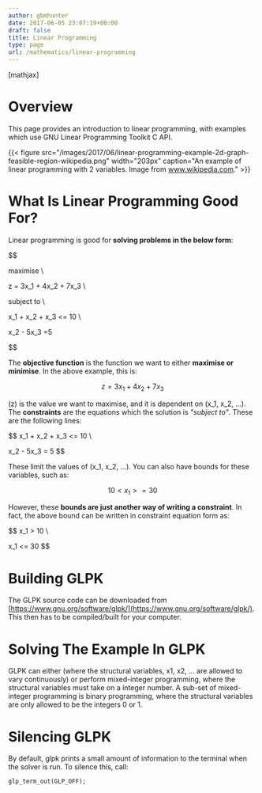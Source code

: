 ```yaml
---
author: gbmhunter
date: 2017-06-05 23:07:19+00:00
draft: false
title: Linear Programming
type: page
url: /mathematics/linear-programming
---
```


[mathjax]




# Overview




This page provides an introduction to linear programming, with examples which use GNU Linear Programming Toolkit C API.



{{< figure src="/images/2017/06/linear-programming-example-2d-graph-feasible-region-wikipedia.png" width="203px" caption="An example of linear programming with 2 variables. Image from www.wikipedia.com."  >}}



# What Is Linear Programming Good For?




Linear programming is good for **solving problems in the below form**:




$$  

 maximise \\  

 z = 3x_1 + 4x_2 + 7x_3 \\  

 subject to \\  

 x_1 + x_2 + x_3 <= 10 \\  

 x_2 - 5x_3 =5  

 $$




The **objective function** is the function we want to either **maximise or minimise**. In the above example, this is:




$$ z = 3x_1 + 4x_2 + 7x_3 $$




\(z\) is the value we want to maximise, and it is dependent on \(x_1, x_2, ...\). The **constraints** are the equations which the solution is _"subject to"_. These are the following lines:




$$ x_1 + x_2 + x_3 <= 10 \\  

 x_2 - 5x_3 = 5 $$




These limit the values of \(x_1, x_2, ...\). You can also have bounds for these variables, such as:




$$ 10 < x_1 >= 30 $$




However, these **bounds are just another way of writing a constraint**. In fact, the above bound can be written in constraint equation form as:




$$ x_1 > 10 \\  

 x_1 <= 30 $$




# Building GLPK




The GLPK source code can be downloaded from [https://www.gnu.org/software/glpk/](https://www.gnu.org/software/glpk/). This then has to be compiled/built for your computer.




# Solving The Example In GLPK




GLPK can either (where the structural variables, x1, x2, ... are allowed to vary continuously) or perform mixed-integer programming, where the structural variables must take on a integer number. A sub-set of mixed-integer programming is binary programming, where the structural variables are only allowed to be the integers 0 or 1.




# Silencing GLPK




By default, glpk prints a small amount of information to the terminal when the solver is run. To silence this, call:



    
    glp_term_out(GLP_OFF);
